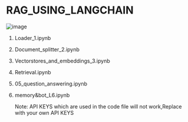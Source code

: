 # RAG_USING_LANGCHAIN

![image](https://github.com/Jeevan672/RAG_USING_LANGCHAIN/assets/88030873/8156bc75-eac5-4f55-950f-99d26ace8a9d)



1. Loader_1.ipynb
2. Document_splitter_2.ipynb
3. Vectorstores_and_embeddings_3.ipynb
4. Retrieval.ipynb
5. 05_question_answering.ipynb
6. memory&bot_L6.ipynb

   Note: API KEYS which are used in the code file will not work,Replace with your own API KEYS 

